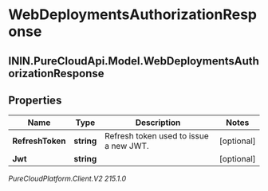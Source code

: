 # WebDeploymentsAuthorizationResponse

## ININ.PureCloudApi.Model.WebDeploymentsAuthorizationResponse

## Properties

|Name | Type | Description | Notes|
|------------ | ------------- | ------------- | -------------|
| **RefreshToken** | **string** | Refresh token used to issue a new JWT. | [optional] |
| **Jwt** | **string** |  | [optional] |



_PureCloudPlatform.Client.V2 215.1.0_

